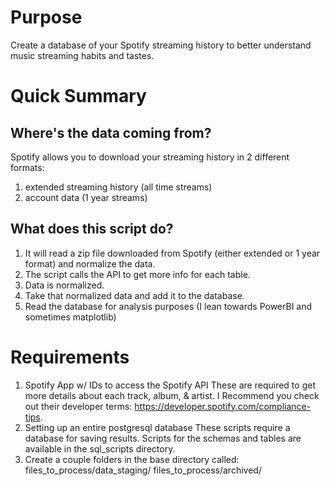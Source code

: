 # Purpose
Create a database of your Spotify streaming history to better understand music streaming habits and tastes.

# Quick Summary
## Where's the data coming from?
Spotify allows you to download your streaming history in 2 different formats:
  1) extended streaming history (all time streams)
  2) account data (1 year streams)

## What does this script do?  
  1) It will read a zip file downloaded from Spotify (either extended or 1 year format) and normalize the data.
  2) The script calls the API to get more info for each table.
  3) Data is normalized.
  4) Take that normalized data and add it to the database.
  5) Read the database for analysis purposes (I lean towards PowerBI and sometimes matplotlib)

# Requirements
1) Spotify App w/ IDs to access the Spotify API
  These are required to get more details about each track, album, & artist.
  I Recommend you check out their developer terms: https://developer.spotify.com/compliance-tips.
2) Setting up an entire postgresql database
  These scripts require a database for saving results.
  Scripts for the schemas and tables are available in the sql_scripts directory.
3) Create a couple folders in the base directory called:
  files_to_process/data_staging/
  files_to_process/archived/
